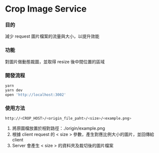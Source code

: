 # Crop Image Service

### 目的

減少 request 圖片檔案的流量與大小，以提升效能

### 功能

對圖片做動態裁圖，並取得 resize 後中間位置的區域

### 開發流程

```bash
yarn
yarn dev
open 'http://localhost:3002'
```

### 使用方法

```bash
http://<CROP_HOST>/<origin_file_paht>/<size>/<example.png>
```


1. 將原圖檔放置於相對路徑：./origin/example.png
2. 根據 client request 的 < size > 參數，產生對應比例大小的圖片，並回傳給 client
3. Server 會產生 < size > 的資料夾及裁切後的圖片檔案
